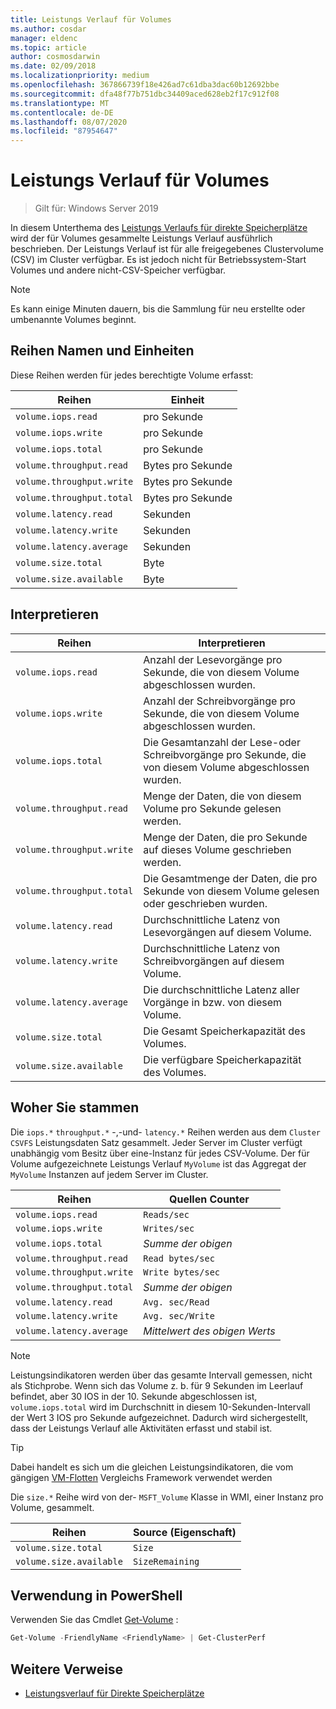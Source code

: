 ```yaml
---
title: Leistungs Verlauf für Volumes
ms.author: cosdar
manager: eldenc
ms.topic: article
author: cosmosdarwin
ms.date: 02/09/2018
ms.localizationpriority: medium
ms.openlocfilehash: 367866739f18e426ad7c61dba3dac60b12692bbe
ms.sourcegitcommit: dfa48f77b751dbc34409aced628eb2f17c912f08
ms.translationtype: MT
ms.contentlocale: de-DE
ms.lasthandoff: 08/07/2020
ms.locfileid: "87954647"
---
```

# <a name="performance-history-for-volumes"></a>Leistungs Verlauf für Volumes

> Gilt für: Windows Server 2019

In diesem Unterthema des [Leistungs Verlaufs für direkte Speicherplätze](performance-history.md) wird der für Volumes gesammelte Leistungs Verlauf ausführlich beschrieben. Der Leistungs Verlauf ist für alle freigegebenes Clustervolume (CSV) im Cluster verfügbar. Es ist jedoch nicht für Betriebssystem-Start Volumes und andere nicht-CSV-Speicher verfügbar.

   > [!NOTE]
   > Es kann einige Minuten dauern, bis die Sammlung für neu erstellte oder umbenannte Volumes beginnt.

## <a name="series-names-and-units"></a>Reihen Namen und Einheiten

Diese Reihen werden für jedes berechtigte Volume erfasst:

| Reihen                    | Einheit             |
|---------------------------|------------------|
| `volume.iops.read`        | pro Sekunde       |
| `volume.iops.write`       | pro Sekunde       |
| `volume.iops.total`       | pro Sekunde       |
| `volume.throughput.read`  | Bytes pro Sekunde |
| `volume.throughput.write` | Bytes pro Sekunde |
| `volume.throughput.total` | Bytes pro Sekunde |
| `volume.latency.read`     | Sekunden          |
| `volume.latency.write`    | Sekunden          |
| `volume.latency.average`  | Sekunden          |
| `volume.size.total`       | Byte            |
| `volume.size.available`   | Byte            |

## <a name="how-to-interpret"></a>Interpretieren

| Reihen                    | Interpretieren                                                              |
|---------------------------|-------------------------------------------------------------------------------|
| `volume.iops.read`        | Anzahl der Lesevorgänge pro Sekunde, die von diesem Volume abgeschlossen wurden.                |
| `volume.iops.write`       | Anzahl der Schreibvorgänge pro Sekunde, die von diesem Volume abgeschlossen wurden.               |
| `volume.iops.total`       | Die Gesamtanzahl der Lese-oder Schreibvorgänge pro Sekunde, die von diesem Volume abgeschlossen wurden. |
| `volume.throughput.read`  | Menge der Daten, die von diesem Volume pro Sekunde gelesen werden.                            |
| `volume.throughput.write` | Menge der Daten, die pro Sekunde auf dieses Volume geschrieben werden.                           |
| `volume.throughput.total` | Die Gesamtmenge der Daten, die pro Sekunde von diesem Volume gelesen oder geschrieben wurden.        |
| `volume.latency.read`     | Durchschnittliche Latenz von Lesevorgängen auf diesem Volume.                          |
| `volume.latency.write`    | Durchschnittliche Latenz von Schreibvorgängen auf diesem Volume.                           |
| `volume.latency.average`  | Die durchschnittliche Latenz aller Vorgänge in bzw. von diesem Volume.                     |
| `volume.size.total`       | Die Gesamt Speicherkapazität des Volumes.                                     |
| `volume.size.available`   | Die verfügbare Speicherkapazität des Volumes.                                 |

## <a name="where-they-come-from"></a>Woher Sie stammen

Die `iops.*` `throughput.*` -,-und- `latency.*` Reihen werden aus dem `Cluster CSVFS` Leistungsdaten Satz gesammelt. Jeder Server im Cluster verfügt unabhängig vom Besitz über eine-Instanz für jedes CSV-Volume. Der für Volume aufgezeichnete Leistungs Verlauf `MyVolume` ist das Aggregat der `MyVolume` Instanzen auf jedem Server im Cluster.

| Reihen                    | Quellen Counter         |
|---------------------------|------------------------|
| `volume.iops.read`        | `Reads/sec`            |
| `volume.iops.write`       | `Writes/sec`           |
| `volume.iops.total`       | *Summe der obigen*     |
| `volume.throughput.read`  | `Read bytes/sec`       |
| `volume.throughput.write` | `Write bytes/sec`      |
| `volume.throughput.total` | *Summe der obigen*     |
| `volume.latency.read`     | `Avg. sec/Read`        |
| `volume.latency.write`    | `Avg. sec/Write`       |
| `volume.latency.average`  | *Mittelwert des obigen Werts* |

   > [!NOTE]
   > Leistungsindikatoren werden über das gesamte Intervall gemessen, nicht als Stichprobe. Wenn sich das Volume z. b. für 9 Sekunden im Leerlauf befindet, aber 30 IOS in der 10. Sekunde abgeschlossen ist, `volume.iops.total` wird im Durchschnitt in diesem 10-Sekunden-Intervall der Wert 3 IOS pro Sekunde aufgezeichnet. Dadurch wird sichergestellt, dass der Leistungs Verlauf alle Aktivitäten erfasst und stabil ist.

   > [!TIP]
   > Dabei handelt es sich um die gleichen Leistungsindikatoren, die vom gängigen [VM-Flotten](https://github.com/Microsoft/diskspd/blob/master/Frameworks/VMFleet/watch-cluster.ps1) Vergleichs Framework verwendet werden

Die `size.*` Reihe wird von der- `MSFT_Volume` Klasse in WMI, einer Instanz pro Volume, gesammelt.

| Reihen                    | Source (Eigenschaft) |
|---------------------------|-----------------|
| `volume.size.total`       | `Size`          |
| `volume.size.available`   | `SizeRemaining` |

## <a name="usage-in-powershell"></a>Verwendung in PowerShell

Verwenden Sie das Cmdlet [Get-Volume](/powershell/module/storage/get-volume) :

```PowerShell
Get-Volume -FriendlyName <FriendlyName> | Get-ClusterPerf
```

## <a name="additional-references"></a>Weitere Verweise

- [Leistungsverlauf für Direkte Speicherplätze](performance-history.md)
